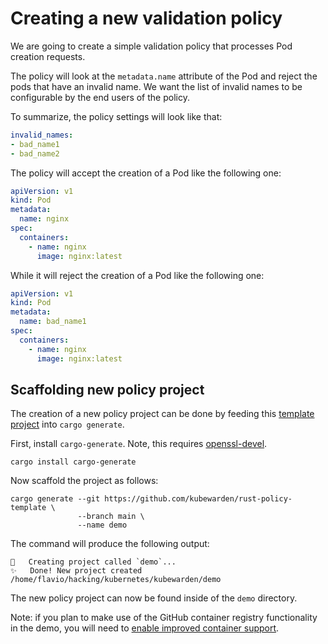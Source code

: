 # Creating a new validation policy

We are going to create a simple validation policy that processes
Pod creation requests.

The policy will look at the `metadata.name` attribute of the Pod and reject
the pods that have an invalid name. We want the list of invalid names to be
configurable by the end users of the policy.

To summarize, the policy settings will look like that:

```yaml
invalid_names:
- bad_name1
- bad_name2
```

The policy will accept the creation of a Pod like the following one:

```yaml
apiVersion: v1
kind: Pod
metadata:
  name: nginx
spec:
  containers:
    - name: nginx
      image: nginx:latest
```

While it will reject the creation of a Pod like the following one:

```yaml
apiVersion: v1
kind: Pod
metadata:
  name: bad_name1
spec:
  containers:
    - name: nginx
      image: nginx:latest
```

## Scaffolding new policy project

The creation of a new policy project can be done by feeding this
[template project](https://github.com/kubewarden/rust-policy-template)
into `cargo generate`.

First, install `cargo-generate`. Note, this requires [openssl-devel](https://pkgs.org/download/openssl-devel).

```
cargo install cargo-generate
```

Now scaffold the project as follows:

```shell
cargo generate --git https://github.com/kubewarden/rust-policy-template \
               --branch main \
               --name demo
```

The command will produce the following output:

```
🔧   Creating project called `demo`...
✨   Done! New project created /home/flavio/hacking/kubernetes/kubewarden/demo
```

The new policy project can now be found inside of the `demo` directory.

Note: if you plan to make use of the GitHub container registry
functionality in the demo, you will need to
[enable improved container support](https://docs.github.com/en/packages/working-with-a-github-packages-registry/enabling-improved-container-support-with-the-container-registry#enabling-the-container-registry-for-your-personal-account).
